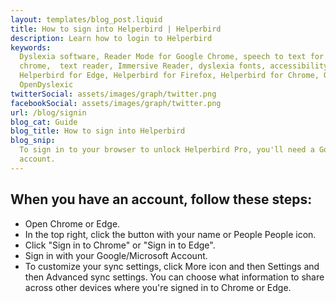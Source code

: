 ```yaml
---
layout: templates/blog_post.liquid
title: How to sign into Helperbird | Helperbird
description: Learn how to login to Helperbird
keywords:
  Dyslexia software, Reader Mode for Google Chrome, speech to text for chrome, Text to speech for
  chrome,  text reader, Immersive Reader, dyslexia fonts, accessibility software, dyslexia software,
  Helperbird for Edge, Helperbird for Firefox, Helperbird for Chrome, Opendyslexic for Chrome,
  OpenDyslexic
twitterSocial: assets/images/graph/twitter.png
facebookSocial: assets/images/graph/twitter.png
url: /blog/signin
blog_cat: Guide
blog_title: How to sign into Helperbird
blog_snip:
  To sign in to your browser to unlock Helperbird Pro, you'll need a Google Account or an Microsoft
  account.
---
```


## When you have an account, follow these steps:

- Open Chrome or Edge.
- In the top right, click the button with your name or People People icon.
- Click "Sign in to Chrome" or "Sign in to Edge".
- Sign in with your Google/Microsoft Account.
- To customize your sync settings, click More icon and then Settings and then Advanced sync
  settings. You can choose what information to share across other devices where you're signed in to
  Chrome or Edge.

